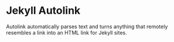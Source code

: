 # Jekyll Autolink

Autolink automatically parses text and turns anything that remotely resembles a link into an HTML link for Jekyll sites.
